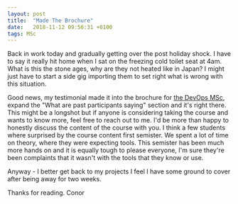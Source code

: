 ```yaml
---
layout: post
title:  "Made The Brochure"
date:   2018-11-12 09:56:31 +0100
tags: MSc
---
```


Back in work today and gradually getting over the post holiday shock. I have to say it really hit home when I sat on the freezing cold toilet seat at 4am. What is this the stone ages, why are they not heated like in Japan? I might just have to start a side gig importing them to set right what is wrong with this situation.

Good news, my testimonial made it into the brochure for [the DevOps MSc](https://www.ictskillnet.ie/training/new-msc-devops-online/), expand the "What are past participants saying" section and it's right there. This might be a longshot but if anyone is considering taking the course and wants to know more, feel free to reach out to me. I'd be more than happy to honestly discuss the content of the course with you. I think a few students where surprised by the course content first semister. We spent a lot of time on theory, where they were expecting tools. This semister has been much more hands on and it is equally tough to please everyone, I'm sure they're been complaints that it wasn't with the tools that they know or use.

Anyway - I better get back to my projects I feel I have some ground to cover after being away for two weeks.

Thanks for reading.
Conor